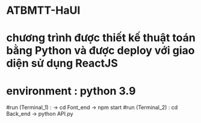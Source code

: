 # ATBMTT-HaUI
# chương trình được thiết kế thuật toán bằng Python và được deploy với giao diện sử dụng ReactJS
# environment : python 3.9

#run (Terminal_1) : -> cd Font_end -> npm start
#run (Terminal_2) : cd Back_end -> python API.py 
